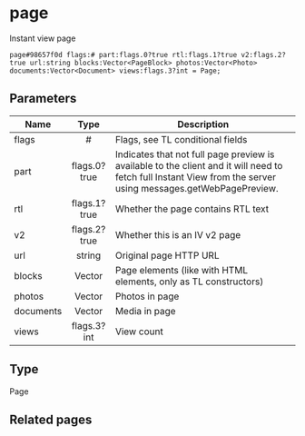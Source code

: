 # page
Instant view page

```
page#98657f0d flags:# part:flags.0?true rtl:flags.1?true v2:flags.2?true url:string blocks:Vector<PageBlock> photos:Vector<Photo> documents:Vector<Document> views:flags.3?int = Page;
```

## Parameters
| Name | Type | Description |
| ---- | :----: | ----------- |
| flags | # | Flags, see TL conditional fields |
| part | flags.0?true | Indicates that not full page preview is available to the client and it will need to fetch full Instant View from the server using messages.getWebPagePreview. |
| rtl | flags.1?true | Whether the page contains RTL text |
| v2 | flags.2?true | Whether this is an IV v2 page |
| url | string | Original page HTTP URL |
| blocks | Vector<PageBlock> | Page elements (like with HTML elements, only as TL constructors) |
| photos | Vector<Photo> | Photos in page |
| documents | Vector<Document> | Media in page |
| views | flags.3?int | View count |


## Type
Page

## Related pages
